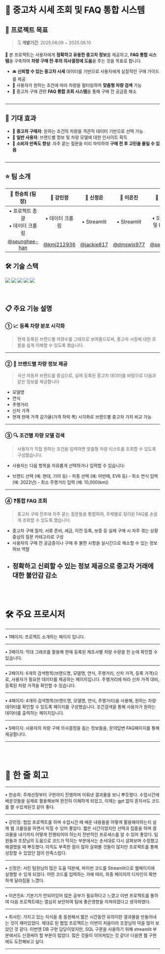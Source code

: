 # 🚗 중고차 시세 조회 및 FAQ 통합 시스템

## 📌 프로젝트 목표
> 🗓 **개발기간**: 2025.06.09 ~ 2025.06.10  

🎯 본 프로젝트는 사용자에게 **정확하고 유용한 중고차 정보**를 제공하고,
**FAQ 통합 시스템**을 구축하여 **차량 구매 전·후의 의사결정에 도움**을 주는 것을 목표로 합니다.

- 🚘 **신뢰할 수 있는 중고차 시세** 데이터를 기반으로 사용자에게 실질적인 구매 가이드를 제공  
- 🧠 사용자가 원하는 조건에 따라 차량을 필터링하여 **맞춤형 차량 검색** 가능  
- 🏢 중고차 구매 관련 **FAQ 통합 조회 시스템**을 통해 구매 전 궁금증 해소 <br/> <br/> 

---


    
## 📎 기대 효과

- 📌 **중고차 구매자**: 원하는 조건의 차량을 객관적 데이터 기반으로 선택 가능  
- 📌 **일반 사용자**: 브랜드별 정보 및 차량 모델에 대한 인사이트 획득  
- 📌 **소비자 만족도 향상**: 자주 묻는 질문을 미리 파악하여 **구매 전 후 고민을 줄일 수 있음**<br/> <br/> 

---



    
## ⭐ 팀 소개


| 👩 한승희 (팀장) | 👩 강민정 | 👩 신정은 | 👩 이은진 | 👩 최서린 |
|:---:|:---:|:---:|:---:|:---:|
| • 프로젝트 총괄<br/>• 데이터 크롤링 | • 데이터 크롤링 | • Streamlit | • Streamlit | • Streamlit 및 DB 구축 |
| [@seunghee-han](https://github.com/seunghee-han) | [@kmj212936](https://github.com/kmj212936) | [@jackie817](https://github.com/jackie817) | [@dmswls977](https://github.com/dmswls977) | [@seorinchoi](https://github.com/seorinchoi) |<br/> <br/> 



## 🛠️ 기술 스택
<div>
    <img src="https://img.shields.io/badge/github-181717?style=for-the-badge&logo=github&logoColor=white"> <img src="https://img.shields.io/badge/Python-3776AB?style=for-the-badge&logo=Python&logoColor=white">    <img src="https://img.shields.io/badge/MySQL-4479A1?style=for-the-badge&logo=MySQL&logoColor=white">  <img src="https://img.shields.io/badge/Pandas-150458?style=for-the-badge&logo=Pandas&logoColor=white">    <img src="https://img.shields.io/badge/Streamlit-FF4B4B?style=for-the-badge&logo=streamlit&logoColor=white"/>
</div><br/> <br/> 




## 📋 주요 기능 설명

### ① 📈 등록 차량 분포 시각화

> 현재 등록된 브랜드별 차량수를 그래프로 보여줌으로써,
중고차 시장에 대한 흐름을 쉽게 이해할 수 있도록 했습니다.


---



### ② 🚙 브랜드별 차량 정보 제공

> 국산 자동차 브랜드를 중심으로, 실제 등록된 중고차 데이터를 바탕으로 다음과 같은 정보를 제공합니다

- 모델명
- 연식
- 주행거리
- 신차 가격
- 현재 판매 가격
  감가율(가격 하락 폭) 시각화로 브랜드별 중고차 가치 비교 가능 

---

### ③ 🔍 조건별 차량 모델 검색

> 사용자가 직접 원하는 조건을 입력하면 맞춤형 차량 리스트를 조회할 수 있도록 구성했습니다.

- 사용자는 다음 항목을 자유롭게 선택하거나 입력할 수 있습니다:

- 브랜드 선택 (예: 현대, 기아 등) -
차종 선택 (예: 아반떼, EV6 등) -
최소 연식 입력 (예: 2022년) -
최소 주행거리 입력 (예: 10,000(km)) 

---

### ④ ❓통합 FAQ 조회

> 중고차 구매 전후에 자주 묻는 질문들을 통합하여, 주제별로 정리된 FAQ를 손쉽게 조회할 수 있도록 했습니다.

- 중고차 구매 절차, 서류 준비, 세금, 이전 등록, 보증 등 실제 구매 시 자주 겪는 상황 중심의 질문 카테고리로 구성
- 사용자의 구매 전 궁금증이나 구매 후 불편 사항을 실시간으로 해소할 수 있는 정보 허브 역할
- 정확하고 신뢰할 수 있는 정보 제공으로 중고차 거래에 대한 불안감 감소
  ---
<br/> <br/> 



# 🛠️ 주요 프로시저
____________________________________________________________________________________________________________________________________________________________________
• 1페이지: 프로젝트 소개하는 페이지 입니다.
____________________________________________________________________________________________________________________________________________________________________
• 2페이지: 막대 그래프를 활용해 현재 등록된 제조사별 차량 수량을 한 눈에 확인할 수 있습니다. 
____________________________________________________________________________________________________________________________________________________________________
• 2페이지: 6개의 검색항목(브랜드명, 모델명, 연식, 주행거리, 신차 가격, 등록 가격)으로, 사용자가 필요한 데이터를 제공하는 페이지입니다. 주행거리에 따라 신차 가격 대비, 등록된 차량 가격을 확인할 수 있습니다. 
____________________________________________________________________________________________________________________________________________________________________
• 4페이지: 4개의 검색항목(브랜드명, 모델명, 연식, 주행거리)을 사용해, 원하는 차량 데이터를 확인할 수 있도록 페이지를 구성했습니다. 조건검색을 통해 사용자가 원하는 데이터를 출력하는 페이지입니다.
____________________________________________________________________________________________________________________________________________________________________
• 5페이지: 사용자의 차량 구매 의사결정을 돕는 정보들을, 문의답변 FAQ페이지를 통해 제공합니다.  
____________________________________________________________________________________________________________________________________________________________________
<br/> <br/> 





# 💭 한 줄 회고
____________________________________________________________________________________________________________________________________________________________________
• 한승희: 주제선정부터 구현까지 진행하며 이뤄낸 결과물을 보니 뿌듯했다. 수업시간에 배운것들을 실제로 활용해보며 완전히 이해하게 되었고, 이제는 gpt 없이 혼자서도 코드를 짤 수있게된것 같아 좋다. 
____________________________________________________________________________________________________________________________________________________________________
• 강민정: 협업 프로젝트를 하며 수업시간 때 배운 내용들을 어떻게 활용해야하는지 실제 웹 크롤링을 하면서 익힐 수 있어 좋았다. 짧은 시간이었지만 선택과 집중을 하며 결과물을 내기까지 어떻게 진행되어야 하는지 전반적인 프로세스를 알 수 있어 좋았다. 팀원들과 조장님의 도움으로 코드가 막히는 부분에서는 순서대로 다시 살펴보며 수정했고 해결했을 때 뿌듯했다. 아직도 부족한 점이 많아 살펴볼 것들이 많지만 프로젝트를 통해 성장할 수 있었던 점이 만족스럽다.
____________________________________________________________________________________________________________________________________________________________________
• 신정은: 서린 팀원님의 많은 도움 덕분에, 파이썬 코드를 Streamlit으로 웹페이지에 실행할 수 있게 되었다. 어떤 코드를 입력하는 가에 따라, 최종 페이지의 디자인이 확연하게 달라짐을 느꼈다.
____________________________________________________________________________________________________________________________________________________________________
• 이은진A: 기본기가 안되어있어 많은 공부가 필요하다고 느꼈고 이번 프로젝트를 통하여 다음 프로젝트때는 열심히 보안하여 팀에 좋은영향을 끼쳐야겠다고 생각하였다. 
____________________________________________________________________________________________________________________________________________________________________
• 최서린: 가지고 있는 지식을 총 동원해서 짧은 시간동안 유의미한 결과물을 만들어내는 것이 재미있었다. 제대로 된 협업 프로젝트는 이번이 처음이라 조장님의 덕을 많이 보았던 것 같다. 이번엔 DB 구현 담당이었지만, SQL 구문을 사용하기 위해 streamlit 부분에서도 신경써야 할 부분이 많았다. 많은 것들이 이어져있는 것 같다! 다음엔 웹 구현에도 도전해보고 싶다.
____________________________________________________________________________________________________________________________________________________________________

